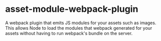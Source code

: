 # asset-module-webpack-plugin
 A webpack plugin that emits JS modules for your assets such as images. This allows Node to load the modules that webpack generated for your assets without having to run webpack's bundle on the server.
